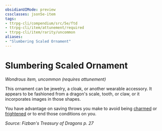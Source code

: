 ```yaml
---
obsidianUIMode: preview
cssclasses: json5e-item
tags:
- ttrpg-cli/compendium/src/5e/ftd
- ttrpg-cli/item/attunement/required
- ttrpg-cli/item/rarity/uncommon
aliases: 
- "Slumbering Scaled Ornament"
---
```

# Slumbering Scaled Ornament
*Wondrous item, uncommon (requires attunement)*  



This ornament can be jewelry, a cloak, or another wearable accessory. It appears to be fashioned from a dragon's scale, tooth, or claw, or it incorporates images in those shapes.

You have advantage on saving throws you make to avoid being [charmed](/3-Mechanics/CLI/Rules/conditions.md#Charmed) or [frightened](/3-Mechanics/CLI/Rules/conditions.md#Frightened) or to end those conditions on you.

*Source: Fizban's Treasury of Dragons p. 27*